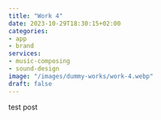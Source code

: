 ```yaml
---
title: "Work 4"
date: 2023-10-29T18:30:15+02:00
categories: 
- app
- brand
services: 
- music-composing
- sound-design
image: "/images/dummy-works/work-4.webp"
draft: false
---
```


test post
